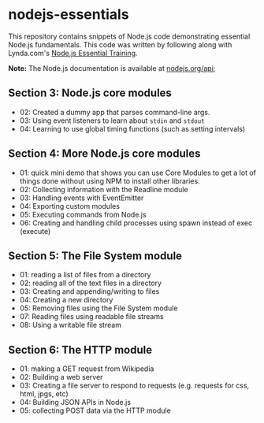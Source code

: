 # nodejs-essentials

This repository contains snippets of Node.js code demonstrating essential Node.js fundamentals. This code was written by following along with Lynda.com's [Node.js Essential Training](https://www.lynda.com/Node-js-tutorials/Node-js-Essential-Training/417077-2.html).

**Note:** The Node.js documentation is available at [nodejs.org/api](https://nodejs.org/api/);

## Section 3: Node.js core modules
* 02: Created a dummy app that parses command-line args.
* 03: Using event listeners to learn about `stdin` and `stdout`
* 04: Learning to use global timing functions (such as setting intervals)

## Section 4: More Node.js core modules
* 01: quick mini demo that shows you can use Core Modules to get a lot of things done without using NPM to install other libraries.
* 02: Collecting information with the Readline module
* 03: Handling events with EventEmitter
* 04: Exporting custom modules
* 05: Executing commands from Node.js
* 06: Creating and handling child processes using spawn instead of exec (execute)

## Section 5: The File System module
* 01: reading a list of files from a directory
* 02: reading all of the text files in a directory
* 03: Creating and appending/writing to files
* 04: Creating a new directory
* 05: Removing files using the File System module
* 07: Reading files using readable file streams
* 08: Using a writable file stream

## Section 6: The HTTP module
* 01: making a GET request from Wikipedia
* 02: Building a web server
* 03: Creating a file server to respond to requests (e.g. requests for css, html, jpgs, etc)
* 04: Building JSON APIs in Node.js
* 05: collecting POST data via the HTTP module